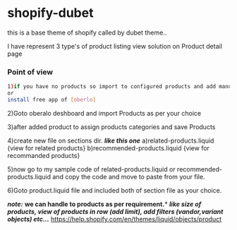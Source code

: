 # shopify-dubet
this is a base theme of shopify called by dubet theme..

I have represent 3 type's of product listing view solution on Product detail page

### Point of view
```bash
1)if you have no products so import to configured products and add manually as per choice,
or
install free app of [oberlo]
```
2)Goto oberalo deshboard and import Products as per your choice

3)after added product to assign products categories and save Products

4)create new file on sections dir.
***like this one***
a)related-products.liquid {view for related products}
b)recommended-products.liquid {view for recommanded products}

5)now go to my sample code of related-products.liquid or recommended-products.liquid and copy the code and move to paste from your file.

6)Goto product.liquid file and included both of section file as your choice.

***note:*** 
	**we can handle to products as per requirement.***
	***like size of products, view of products in row (add limit), add filters (vandor,variant objects) etc...***
	https://help.shopify.com/en/themes/liquid/objects/product
